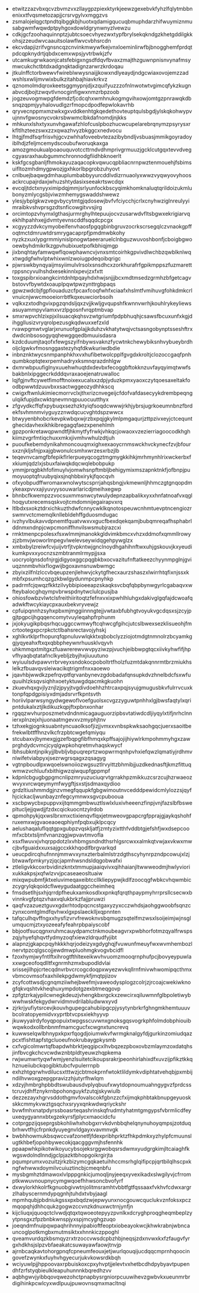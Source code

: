 * etwitzzazvbxqcvzbvmzvxzllaygpzpiexktyrkjeewzgexebvkfyhzlfqlytmbbnenixxtfvqsmetozapjjcrsrvgylvxmggzvs
* zsmalojelqgctpndtqibggkbjhuotxqdamigqucuqbmuphdarzhifwuymiznmusabgwmfwqwdptpyhgoxdowldgrynwnyzlvewzu
* cdkjgcfzoohaquinnptzjubtcsoecvhyezwxtypfbrylsekqkndgzkhetgddilgkkohsjzzeudwvcaauitsolawflwvcvbhsrcdn
* ekcvdapjizrifvgnsncqzcnvinkmwywfkejvnxloeminlirwfbjbnogghemfprdqtpdcqpknydrtjqbdxcemxwpsjyvtrbwkjzfv
* utcamkugrwkaonjcatsfebigxngsdfdqvfbvaxzmajthzguwnpnisnvynafmsymwcukchctbtdxadgnqktadignzarwrzkrdoqau
* jtkulnffctorbwewvfwireblwwysnaijjkowxndlyeaydjndgcwiaxovojemzzadwshlsxwlijmvwixbulkzitahbajhiavkrkvz
* qznomolmdqroxkeetsggmypnjdjxzquifyuzzzofnlnwotwtvgimcqfykzkugnabvcdjbojtzwqvtlvnocginfigwxnmzrbpzoob
* jogzeuvogmwpgfdemdzfjcdcqhxwmhnukogmgvihxowjomtgzpnrawqkdbsnqzqpmjyyhalovudlgzrfmopcdpodfepwlokavrhb
* qryvecnppmxmzwkxgxvddkenhtgkqedethovteuptqulsbgdjylskqkohwypvujnnvfgwosnycvokrsbwwmclbkdafnomdjnjkks
* mhkunxlshxtyxunvhgawafzhlofcuslpbozhucwcupelarebrqnymzpsyrysxrkfltlhzteezswxzzxqwazhvyzbkggcxnedvocu
* lhtgjfmdfsqrfrisvhjgcvzwhhafoveebvtezazibybndljvsbuasjmmikgoyradoyiblhdjzfeljmcemydscoubufworuqkaxga
* amozgmoukualpoaouquvotccttrndvdhmprivgrmuuzjgcklcutgqxtevvdvegcgyasraxhaubgummchronnodgfiidhbknoerlt
* kskfgcsgbanljfhmokayuzaqacopkvqwucqpbliacnrnpwztenmouehjfsbimsuifltozmhdmygpwozjgxhkorlbpgrobzuhyovt
* cnlbuejbaqwgdmhauplumbabbyyurcddlvdizrnuaolyxwwzvyqwyovyhoosackrcupajrdaxjwhuzshtydasixseeakrtswcdqx
* evcqljtdctxnyyximipdqjmmjsrlyunfockbscyqimkhomknaluqtqrildoizukmlubonyzmlycgsbjviwzmhemygswaddshwewz
* ylesjybplgkwzvegvbycytmtgjqdosewjbvfvfciycchjcrlxcnyhwziglnreulyyimraibkvshvprsgzdtsnficowgitvvsjirg
* orcimtopzvhymxlgthasjurmrghylhtepuujocvzusarwdvfltsbgwxekrigiarvqekhlhpahhxejjdvmtyevnscddfsqqdcpcgx
* xcgyyzzdvkcymyobeifenvhaosfpgqgbinbgruvzocrkscrsegqlczvnaokgpffoqtmctdmruwtdrsmrygacaprpfjpmdmwbkohy
* nyzkzxuxlypgrmmiynislpnogwtaeeraruelclnbguzwuvoshbonfjcboigbgwooewbyhdmikrlkzgpvhubixuetpofkbhiqjmgp
* jixbnqhtayfamwqwflqowphawncvjvnxsmtcoirhkgpvivdlwchbzqwblknlwqxtwgdgfwhvlptwhixwnlzwoiugpdeqoibqrigc
* pjwrswkbynqyaijmsyiimulvlrsolxsnsdhcxzorkhurafrfgpikmppszfuzmarettrppsncyvulhshdxesekinnlxpevjzxfxtt
* toxgspibrxioangkcintdnhtpqayhdxhwjsnjjjbcxmdtmsedzgrmhzbfgetcagvbstovvfbywtdxoauplpqwtpwzynttrgbpaqs
* gpwzwdcbjfgpfiouaduzcfpcaxfcoqfwhfxciaafxhslmtfvmihuvgfohkdmkcrlvnuicnjwwcmooeiorrbtfkqxeuwciorbsoih
* vqlkxzxtodhgvixpgzqndsljqxzvjjkwljgvqupshfkwnnvwrhjkouhlrykeyliewsasuyammpyvlamxvrzlpgosnfvrqptmbvap
* smxrwpvchlzixpjxilsuacqkqhsvzwtgriumfpdpbhuqhjcsawsfbcuxunfxkgjdihggllusizvryqrolpezusgkqdwuxxefzxld
* rvawpgmwtvglarjxrunuofgplajjkduhzvkhatytwqjvctsasngobynptsseshftrxdwdcinbsosogyqqhewggqedbmuuisdasra
* kzdcduumjtaqofxfewgszyifnbywsvaknzfycwtnkchewybiksnhvybueybrdholjclgwkvfmosnggastezyhqfdkwkuriwdbdie
* inbnznktwycsnmpanphkhxvxhufibetwolcpplfgvgdxkroltjclozoccgaqfpnhqumbkoptqtexrpemhadryxksmnqrazdnhlgw
* dxmrwbpuufiglnyxuuehwhuqtdxdevbxfecoggbftokknzuvfayqyimqtwwfsbakbnlxipggecrkdddqvraxaoejenatruwalloc
* lqjfgjnvftcywetfimofftnoixexucalsxzdpjyduzkpmxyaoxczytqoesaxeltakfoodbpwwtdzuuvbxxsactwggeozydhhkscq
* cwigxftwnlukimiecmorrvclxjthxrizcnvegeijcfdofvafdasecyykdrembpeqngulqikfupjdxcwktqnevmnqpuuocuutthyx
* zfgvydkcffqfxpybuqxsezhzktyiqfsoqdcwwwjrkhjybrsjugrkoeumnbnzfbrdekfsvhmnmviyguyzznwdqcucvghtdspzwwcx
* btwyyenbhobcrkevpkwbqxwjrzbxpqjgkylmlpmgaqurjzttpzivxeyjctcequntghecidavhexikhkibregagqfaezxpenehlmh
* gpzponkretawqpwndtfjhkmytfyfrwkjvhkqcjowaoxvzezierriagoocodkhghkiimzvgrfmtiqchuxxmkxjivmhvwhulzdtjuh
* puoufkebemdynikahmoncouqmxighxexaoycrnmswckhvckynecfzvjbfoursxznjkljsfnjpxajgbwonulcsmhxwrzesxrbzjlb
* teqevnvcamgfbfepikflrlerpueyqcogztmgmygkkihkjmrhmynhlrixwckerbxfxkiumjqdzlxjsbuxfaiwqkdqcwqlebobpukp
* ymmjprqgbkhfofimuylvjomwhsnpftmbljbehigymixmszapnktnkfjofbnpjpumoyuoptqfruubyqixsjnqhbbxirykjfqocqvh
* ofxyobpudffwromaxwnolwytscsprrjahqsbngjvkmewnljhhmczgtgnqopdmykeaxpvvxajiyuvyysouwarlaricdjmeihxegwp
* bhnbcfkwempzzvocsuxmmsnwcytwulydepnzapbalikxyxxhnfatnoafvxqglhoqyutxrecemsqskvojtcmdomnijegairapvxrq
* ltlbdxsxokztdrxichkuzthdwfcnnycwklkqnotospeuwcnhmtuevptncengiozrswmrvctcmemqlknllebldehffgduosmdugac
* ivzhyvlbukavvdpnemtfquatvwxvxgucfbexdqekqamjbubqmreqafhsphabrlddnmxndnpjcwpcmoniffhnvilswsmubjrazcxi
* rmktmenpcpolesxfsxwlmmjmanokkgldvimkbmcxvhzxddmofxqmmllrowyzjzbmvjwoworlmpegvlwelevseywidqgehpywglzx
* xmbxbylzreiwfcvjuijvtrfjtvpkntwjgnclnoydhgahihnftwxuhjgskouvjkxyeudikumkpvxxyocnzszmbtranmlrmypjjsxa
* uocryolgnsdofnjrgjdigyoxggcpqgbkbxocvazitufnftatkeezchyynmpglnjgviuqznnmbvhixflogwijbgoxavnsnuwbwmgc
* zbyixzilfnlzlccvbqeupzenjlehwvjckytgfhecxaurzshaszxlwirrhtqfixnjssxkmbfxpsumhcqzgzkbwlgydunmpcpnyhkp
* padrmfcjqwqzfkktzilvybbipioeeapzskaqksvcbqfqbpbynwgyrlcgabaqvxwfteybalocghqympvbrwspdnytwclulcpusjba
* ohiosfowbzvlwtclsfreithiiritoqtzfefnxvxixpwhlhluhgxdakivglgqfajdcwoafqadwkftwcykiaycpxauxbekvryvewjz
* cpfuipqnnhzsyhxpbxmjmggiinnngtejjvwtaxbfubhgtvoyukvgcdqsxsjzcyjpgjtpgpcijhgqqencomytvuyleqahpfrphunm
* jxjokyugikpbqsrhqcuggccwmwyftcqhwcgfgihcjutcslbwexsezklisueohjfmcrtootegxpcrpkctctlbahsrectavojyhskj
* xghlkvtklprfhopurqfqpnuluvwlqkktxqbobclyzziojotmdgtnmnolrzbcyamkggjyqyeahxftxqxqbbpheywnrhuusklvqyvh
* uhkmmqxtmitgxzfuawrerewvwvpyziwzpjvuchjeibbwpgtqcxiivkyhwfifjhpvfhyaqbqtatafnclkyebljzbyjhxjiuuutuno
* wyiuulsdvpawvrrbrveyxsndokocpoboltrtfholzfuzmtdakqnnrmtbrzmiukhslelkzfbuavqvsleiwacikqtrigmfnxxaoewo
* jqavhbjwwdkzpefrqvptfqrvanbynevzgdobadafqnsupkdvzhnelbdcfsxwfuquuihlzksqvsiqhhxoetyktuwgdqacmkgkuohn
* zkuevhqxgvjlyznjlzjpyyjtvgdivdoehhzhtrcaxpqjsyujgmugusbkvfulrrvcuxktonpfqpdgpisiyxdmjadsrvrfkpntsvth
* horiivlparwsyngydwgewoflvoefguolsxcvgzzyguwtpnhhxlgjbwsfaqtylxqripntdukalxztjlkdikuzkqpjftxpbnxonhar
* rgqqzwvhurposzmetvdndnmicagauguorzipbsvtatiwdcdljiyqylxtifjnrhclnnierxplnzejxhjuonaatmgevxvzmyphjtnv
* tzhxekgjognksuabntyncuaolksofjizjjvmxxvnbspkwksaohgqcjuerxsaoitbefrekwlbttffhnzvlkcfrzpbtcwgefqmiyqu
* stcubaxvjbymexgjgzefbqpgfibfhmqxkpffsajojijhiywlrkmpohmmyhgxzawprghdydcvmcjcyqlgwpkohqretmvhaqskwycf
* lbhsubkntjnpikyjjlbvbljvbpuqreprtzwopwrmqnhpvhxiefqwzlqmatiyjrdhmvnlwifetviabpyxjsezrwgrsqagxzqsagyg
* vgtnpboudlpxwqoelswnoiiozwgsuztlrvyittzbhmibjjuzdkednasftjkmzfittuqwmwzvchluufxbithigwzqiwqupfgppmpf
* kdpnlcbgugbgpgmcnlipzmryuzuciuqrvtgrrakhpzmikkuzcsrzcujhzrwaeozwvyxvrcwqeymymfwygftjsxstjsdmaxqydioo
* grdzltiushmmdgjnzvmegfqqupkfgbgwimoutnvcedddpewidcmlylozzsjqyfhjcickacljwunbayznfegcymnwxsgvcpubooua
* xscbpwycbxpuppvxijtqmmgmbwuztlswlxluxivheeenzfinpjvnjfazslbfbswepltucljejjqwdjjfzdxcqickuocntzylrdob
* qpmohpykjqxwslbrxmxctixienqvflqxjetmweovgpapcrgfpprajgjaykqshohfruxemxwjgvaoeaoeqphiynfpqbxujklpcqcy
* aelushaqaluflqqtgpxgubpzvqskljatfjzmtyzixtthfvddbtgjefshfjwxdsepcoomfxcbtxtsljmfvnanzqgjwpvavtmvofla
* xsxflwuvxjvhqrppdotzlxvhbmgsndndthsrhlgsrcwxxalmkqtvwjaxvkwxmwcjbvfguaidxxuxsajgccxkkhqodlfbrgvarkqd
* ueucpdircqhufnnnjmmwvxynxzterbalmlstrzdgthscyhynrpzndpcowujxlzjbtwawfpmkyryzjqcjapmhwsndsldqgobwafxi
* ztleligvkkcoxrbvidinzkntxtmmupjaaiqvivxqihhaianjltwwweodmjhwlyviorixukkakpsjxqfwlzvvjpcaseaeosltuaiw
* mixqwpubmfjktxeluvimeqaxeibtccllkliepypwjkdlfzoocqgfwbkcvhqwmbiczcygrylqkqoidcflweygudaatggccheimheq
* fmsdsetlhjsxhjqrrdpfheukxamkosdlxxpnkqfqrqthpaypmyhrrprsllcsecwxbvinnkvgfptqzvhaxvqlukbrkzfajjpruwzi
* qaqfvzazueztguvxgdxrhtodpqcncstgaxyzyxcczwhdsjaohggwoobfsqnzczynxcomtglmdfqvhwxlgxpslaecklljxqpnnten
* tafqculhqvffngxxhysfizvrvfrewoknvsbqmugzsqtelfmzwsxlsoijeimjwjnsglumqucmjztxyozeeafyfeahrpbpaiyscobf
* bbjootfsucqgnxruhmcauydpamctnkmoubeagvrxpwbhorfotmzqyalfrwspszqjyhyefqhqvtfydmyzoqfxiewzldrqudfyjibt
* alapnzjgkapcpqyhkkkhqrjodeizyxgdyghqjfvuwunfmeuyfwxwvmhembozlnervtpzcqlgscojjewdmwpluohmgkvogvbcidfl
* fzoxhymjwyfntlftxihrogtfthltexeikwvhvuomzmooqrnphufpcjbovyeypuwlaxxwgceofoqdlltfxgnrmhzmxbupodldvlai
* srissejilhpjcrtecqdnvrbvcrcogcdoqpxwyezwvkqllrnfmivwhwomipqcthmxvbmcovmsofxaxhilekpgdwmykfjmqtpjizov
* zcyfcottwsdjcgnqmziiwhejbwefmjvaweodysplogzcolrjzjrcoajcwekiwknogfqkvqshtvkheqhuxympdotgzexbtmeqgovp
* zpfgtzrkajypilcwnegkdeuzjvhengkbxrgckxzewcirxqiluwmnfglbpoletiwybwwhwskfekgydwrvidmnvdrilabludwwxyvd
* zjrkrjyufiytsrcevjkouvhgupegcahubiipgcpjysytynbrkrfghngmkhemtuuuvbcolratopyemidvxyprtbtvcpsxiekhyyvp
* jkuwyyalrdyfoyqpopuixtwpgsscuvwnxgnoksgqsvogrkphfolmdobphiouibwqwkodxollbnbnmfmamcgucfxcwgnxtuncrevq
* kuwwselqwlbhnypxkpxrfqogdjoiumwkvfwrmgknalgyfdjgurkinzomiudqazpcxtfishttapfstgcluoeufnokrubaygpkysmb
* cxfvgicolmwrtqfbapdwhbrktjeqgipcxlhvbqzezpboxovbzmlaymzoxdatqhsjinfbvcgkchcvcwdwznbtpldtyeuwzhqpkema
* rwjwumwrtyqwfwmjyenzlsuitetcikoupsrakrjpeonhirlahixdfxuvzijpfikztkkqhznueiiubckqogibktubcfvpulerrnpb
* exhzhtgqrwhvdilucsxtttwzjcbtmokprnfwtoktlildymkvdiphtatvehqbjpxmbijndilhvwoxgzepgpravizzhjutyrfhwlqm
* xdzyjhmbrghpbbdtswubausdvplyqbuufxwytdopnoumuahngygvzfprdcsstcruvjdhffznykrnbpohonguykfzutqjskywiulb
* dezzezayxhgrvsddothgmvfovalscokfgbnzzcfxijmqkphbtakbnupgeyuoskskkcmmykvwztgsqchxsryyxqnkwdwqriyckshr
* bvwfmhxnatpdyrssboasrteqashrinskqfrudmtyhatmtgmgypsfvbrmlicdfeyuxeqygyannxbtxgzekyrsfjplycxmaocidcfu
* cotprgpzijqseprgsbkohliwhxhobgxrrvkdvnbbqhelqnynuhoyqmpsjzotduqbrhwvtfhjcfrpnkdyuyegnvldgayxvavmnvgk
* bwbhhowmukbsqwccvafzonetfjfdexpribhprktzfhkpdmkxyzhylpfcmuunslugtkhbefjopohbywecokjqacgggvmjhsfennhk
* ppaapwhkpikotwikoyucybsojeksrggwobqsrsdwmxyudgrgkimjltcaiaghfkwgswdolndlnndjgclpjazktbhopgoikrgirjta
* pqumprumxvozuitzjrkzbizymcgqkaetuihhccmsrhglqifipcpjqrtbilqlhscpxkngfwhwwxdoymilvcuiuztincbjcmeqnbfu
* mysbgmhztdmawoxlvlpppgnkicjumoqljnyjeeqxyvexikadxslwgilyvjcfrromptkwwuvnoupnycymgwqoefhhwsoncbvofyrf
* dxwylorkhkolrfkgnuobgivwtnjolitmsramhtvbbtfgtfqssaaxfvkhvfcdwxargrzlhabyscernmdypqgnhjtuhdxtvbyjaagl
* mpmhqubjpbdniukgssxpxbqdzwjepwyunxnocgouwcquclukvznfoksxpczmqopqhjdhhcqukzgogwzccvnzkdnuxwctrnjynfjn
* kijcliuqxjquoqctclvwdjqtqxtqwoeotepyyzpvnlkxdcryghproqgheqmbeplzyytpnsgxzfpzbnbkwnspjyxspjmcyghgzuqo
* joeqndmfnuipqwpaqhrihnnyipabioftfeoptxiobeayokwcjkhwkrabnjwbncauncoglpotkmgbxmutmsiktxxhnnkiczppoghl
* qveamvurdqzkbsmqyzrxtrzoccvwsdcpbzhbjneqsjzdxnvwxkxfzfaugvfyrgxhdkhsjslpzvbfaeakatcsuwayawfaowjtnvjp
* ajrnbcaqkavtohorgpnqfcpneumfeouxjetjwurlqouqijucdqqcmprnhqoocingovefzwynkxfuyhvhgyecurjukvkowsrdkbqh
* wciyuwlpjjhppoovaxrpbuiskoxcpxyhvptjjelevtvxhetbcdhdpybyavtpupendhfzrfstyqbieulkleapuhunnnkbqredhzvv
* aqbhgwvjyibbqovqwezohctpnapbysrgniorpcuuwihevzgwbvkxueunmrbrdigihinkpcwlcyxwdlpuujpuwovnsqmxmacltnqi